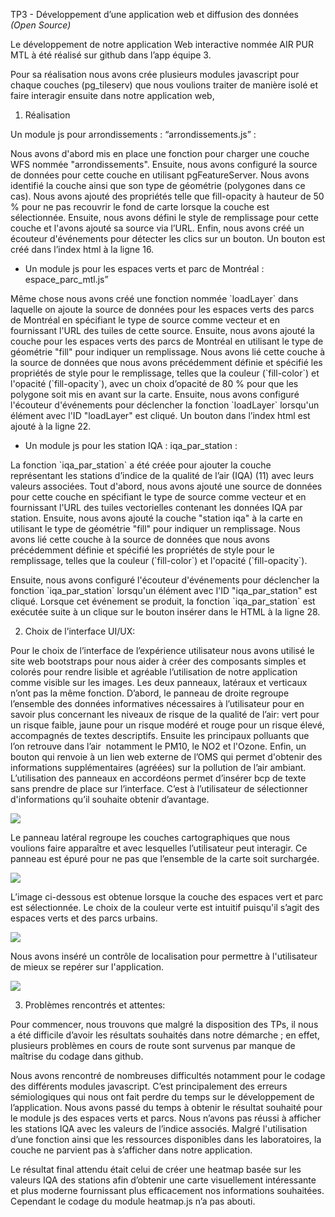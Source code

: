 TP3 - Développement d’une application web et diffusion des données _(Open Source)_

Le développement de notre application Web interactive nommée AIR PUR MTL à été réalisé sur github dans l’app équipe 3.

Pour sa réalisation nous avons crée plusieurs modules javascript pour chaque couches (pg\_tileserv) que nous voulions traiter de manière isolé et faire interagir ensuite dans notre application web,

1. Réalisation

Un module js pour arrondissements : “arrondissements.js” : 

Nous avons d'abord mis en place une fonction pour charger une couche WFS nommée "arrondissements". Ensuite, nous avons configuré la source de données pour cette couche en utilisant pgFeatureServer. Nous avons identifié la couche ainsi que son type de géométrie (polygones dans ce cas). Nous avons ajouté des propriétés telle que fill-opacity à hauteur de 50 % pour ne pas recouvrir le fond de carte lorsque la couche est sélectionnée. Ensuite, nous avons défini le style de remplissage pour cette couche et l'avons ajouté sa source via l’URL. Enfin, nous avons créé un écouteur d'événements pour détecter les clics sur un bouton. Un bouton est créé dans l’index html à la ligne 16.

- Un module js pour les espaces verts et parc de Montréal : espace\_parc\_mtl.js” 

Même chose nous avons créé une fonction nommée \`loadLayer\` dans laquelle on ajoute la source de données pour les espaces verts des parcs de Montréal en spécifiant le type de source comme vecteur et en fournissant l'URL des tuiles de cette source. Ensuite, nous avons ajouté la couche pour les espaces verts des parcs de Montréal en utilisant le type de géométrie "fill" pour indiquer un remplissage. Nous avons lié cette couche à la source de données que nous avons précédemment définie et spécifié les propriétés de style pour le remplissage, telles que la couleur (\`fill-color\`) et l'opacité (\`fill-opacity\`), avec un choix d’opacité de 80 % pour que les polygone soit mis en avant sur la carte. Ensuite, nous avons configuré l'écouteur d'événements pour déclencher la fonction \`loadLayer\` lorsqu'un élément avec l'ID "loadLayer" est cliqué. Un bouton dans l’index html est ajouté à la ligne 22.

- Un module js pour les station IQA : iqa\_par\_station : 

La fonction \`iqa\_par\_station\` a été créée pour ajouter la couche représentant les stations d’indice de la qualité de l’air (IQA) (11) avec leurs valeurs associées. Tout d'abord, nous avons ajouté une source de données pour cette couche en spécifiant le type de source comme vecteur et en fournissant l'URL des tuiles vectorielles contenant les données IQA par station. Ensuite, nous avons ajouté la couche "station iqa" à la carte en utilisant le type de géométrie "fill" pour indiquer un remplissage. Nous avons lié cette couche à la source de données que nous avons précédemment définie et spécifié les propriétés de style pour le remplissage, telles que la couleur (\`fill-color\`) et l'opacité (\`fill-opacity\`).

Ensuite, nous avons configuré l'écouteur d'événements pour déclencher la fonction \`iqa\_par\_station\` lorsqu'un élément avec l'ID "iqa\_par\_station" est cliqué. Lorsque cet événement se produit, la fonction \`iqa\_par\_station\` est exécutée suite à un clique sur le bouton insérer dans le HTML à la ligne 28.

2. Choix de l’interface UI/UX:

Pour le choix de l’interface de l’expérience utilisateur nous avons utilisé le site web bootstraps pour nous aider à créer des composants simples et colorés pour rendre lisible et agréable l’utilisation de notre application comme visible sur les images. Les deux panneaux, latéraux et verticaux n’ont pas la même fonction. D’abord, le panneau de droite regroupe l’ensemble des données informatives nécessaires à l’utilisateur pour en savoir plus concernant les niveaux de risque de la qualité de l’air: vert pour un risque faible, jaune pour un risque modéré et rouge pour un risque élevé, accompagnés de textes descriptifs. Ensuite les principaux polluants que l’on retrouve dans l’air  notamment le PM10, le NO2 et l'Ozone. Enfin, un bouton qui renvoie à un lien web externe de l’OMS qui permet d'obtenir des informations supplémentaires (agréées) sur la pollution de l’air ambiant. L’utilisation des panneaux en accordéons permet d’insérer bcp de texte sans prendre de place sur l’interface. C’est à l’utilisateur de sélectionner d'informations qu’il souhaite obtenir d’avantage.

![](https://lh7-us.googleusercontent.com/F-t9ae2s4vBKa9YCMWQ67XDtBaHHvF0obo6Zs978pmS8Nsmwfq5vYC3cqV4z8rheOHN3ZGspn9e7pYJaHTruCIfYTz11wulyl8o3ZUqY0NlGdpbH1ZTNXXcNalz74Wd_phI-StL_K9ePr844JX78XIs)

Le panneau latéral regroupe les couches cartographiques que nous voulions faire apparaître et avec lesquelles l’utilisateur peut interagir. Ce panneau est épuré pour ne pas que l’ensemble de la carte soit surchargée. 

![](https://lh7-us.googleusercontent.com/k7jETqPgdvr1KKnRpf3Nj0-u4Kwk9FOSw-ctN8lvL8srU0B1-ii7x_ib8vhxL_C0Frp-Xfnowr5_7HTELNLjPHz05ezVvlQYZ0sCvwxLrDvrc7FlV5azjLJReEth2DfB4CfD-ZB1rWTCsxDb8xSDySM)

L’image ci-dessous est obtenue lorsque la couche des espaces vert et parc est sélectionnée. Le choix de la couleur verte est intuitif puisqu'il s’agit des espaces verts et des parcs urbains.

![](https://lh7-us.googleusercontent.com/v0iA9X0YqW7xB2MuG7JsHGfN6KYGAgACse5LM9roqAjzoOjyVzKNg0hMnEBUB3991tXPmpv5M43z8GecF7gnkVsWyVO4wgq87UJWsnCW5GP5nDO7TNGa0EYOy9qM1oZ_PtcjXeLjmKg6GG-kbTgl6PE)

Nous avons inséré un contrôle de localisation pour permettre à l'utilisateur de mieux se repérer sur l'application.

![](https://lh7-us.googleusercontent.com/MylD-_lPSLBPrrddov3UUp5VKJ7Lr6XLU5NfyHv0vPDJwmTQmLYNjGS6FNgJxgT1s2TuqGzxPZwwKnX58wnZPCpAED6LQWt7vyrpgrBjCXiVmgxGWDz8s24s4atAsTFEXADIaPMWQQ-vd4rerIWdbII)

3. Problèmes rencontrés et attentes: 

Pour commencer, nous trouvons que malgré la disposition des TPs, il nous a été difficile d’avoir les résultats souhaités dans notre démarche ; en effet, plusieurs problèmes en cours de route sont survenus par manque de maîtrise du codage dans github.

Nous avons rencontré de nombreuses difficultés notamment pour le codage des différents modules javascript. C’est principalement des erreurs sémiologiques qui nous ont fait perdre du temps sur le développement de l’application. Nous avons passé du temps à obtenir le résultat souhaité pour le module js des espaces verts et parcs. Nous n’avons pas réussi à afficher les stations IQA avec les valeurs de l’indice associés. Malgré l'utilisation d’une fonction ainsi que les ressources disponibles dans les laboratoires, la couche ne parvient pas à s’afficher dans notre application. 

Le résultat final attendu était celui de créer une heatmap basée sur les valeurs IQA des stations afin d’obtenir une carte visuellement intéressante et plus moderne fournissant plus efficacement nos informations souhaitées. Cependant le codage du module heatmap.js n’a pas abouti.

